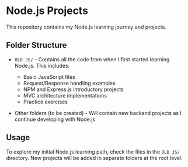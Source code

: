 # Node.js Projects

This repository contains my Node.js learning journey and projects.

## Folder Structure

- `OLD JS/` - Contains all the code from when I first started learning Node.js. This includes:
  - Basic JavaScript files
  - Request/Response handling examples
  - NPM and Express.js introductory projects
  - MVC architecture implementations
  - Practice exercises

- Other folders (to be created) - Will contain new backend projects as I continue developing with Node.js

## Usage

To explore my initial Node.js learning path, check the files in the `OLD JS/` directory. New projects will be added in separate folders at the root level.
